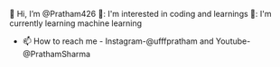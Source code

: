 👋 Hi, I’m @Pratham426
👀: I'm interested in coding and learnings 
🌱: I'm currently learning machine learning
- 📫 How to reach me - Instagram-@ufffpratham and Youtube-@PrathamSharma

<!---
Pratham426/Pratham426 is a ✨ special ✨ repository because its `README.md` (this file) appears on your GitHub profile.
You can click the Preview link to take a look at your changes.
--->
